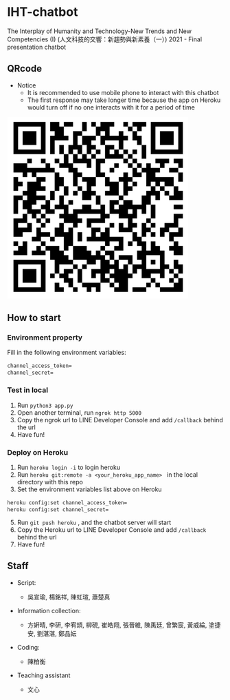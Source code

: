 # IHT-chatbot

The Interplay of Humanity and Technology-New Trends and New Competencies (I) (人文科技的交響：新趨勢與新素養（一）) 2021 - Final presentation chatbot

## QRcode

* Notice 
  * It is recommended to use mobile phone to interact with this chatbot
  * The first response may take longer time because the app on Heroku would turn off if no one interacts with it for a period of time

![qrcode](./qrcode.png)

## How to start

### Environment property

Fill in the following environment variables:

```
channel_access_token=
channel_secret=
```

### Test in local

1. Run `python3 app.py`
2. Open another terminal, run `ngrok http 5000`
3. Copy the ngrok url to LINE Developer Console and add `/callback` behind the url
4. Have fun!

### Deploy on Heroku

1. Run `heroku login -i`  to login heroku
2. Run `heroku git:remote -a <your_heroku_app_name> ` in the local directory with this repo
3. Set the environment variables list above on Heroku

```
heroku config:set channel_access_token=
heroku config:set channel_secret=
```

5. Run `git push heroku` , and the chatbot server will start
6. Copy the Heroku url to LINE Developer Console and add `/callback` behind the url
7. Have fun!

## Staff

* Script: 
  * 吳宣瑜, 楊銘祥, 陳虹瑄, 蕭楚真

* Information collection: 
  * 方姸晴, 李研, 李宥頡, 柳硯, 崔皓翔, 張晉維, 陳禹廷, 曾繁宸, 黃威綸, 塗捷安, 劉湛湛, 鄭品妘 

* Coding:
  * 陳柏衡

* Teaching assistant
  * 文心